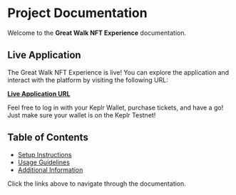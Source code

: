 # Project Documentation

Welcome to the **Great Walk NFT Experience** documentation.

## Live Application

The Great Walk NFT Experience is live! You can explore the application and interact with the platform by visiting the following URL:

**[Live Application URL](https://scrt-great-walk-nfts.vercel.app/)**

Feel free to log in with your Keplr Wallet, purchase tickets, and have a go!
Just make sure your wallet is on the Keplr Testnet!

## Table of Contents

- [Setup Instructions](./setup.md)
- [Usage Guidelines](usage.md)
- [Additional Information](additional-info.md)

Click the links above to navigate through the documentation.
